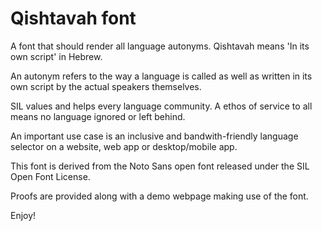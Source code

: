 Qishtavah font
================

A font that should render all language autonyms.
Qishtavah means 'In its own script' in Hebrew.

An autonym refers to the way a language is called as well as written in its own script by the actual speakers themselves. 

SIL values and helps every language community. A ethos of service to all means no language ignored or left behind. 

An important use case is an inclusive and bandwith-friendly language selector on a website, web app or desktop/mobile app. 

This font is derived from the Noto Sans open font released under the SIL Open Font License.

Proofs are provided along with a demo webpage making use of the font. 

Enjoy!

